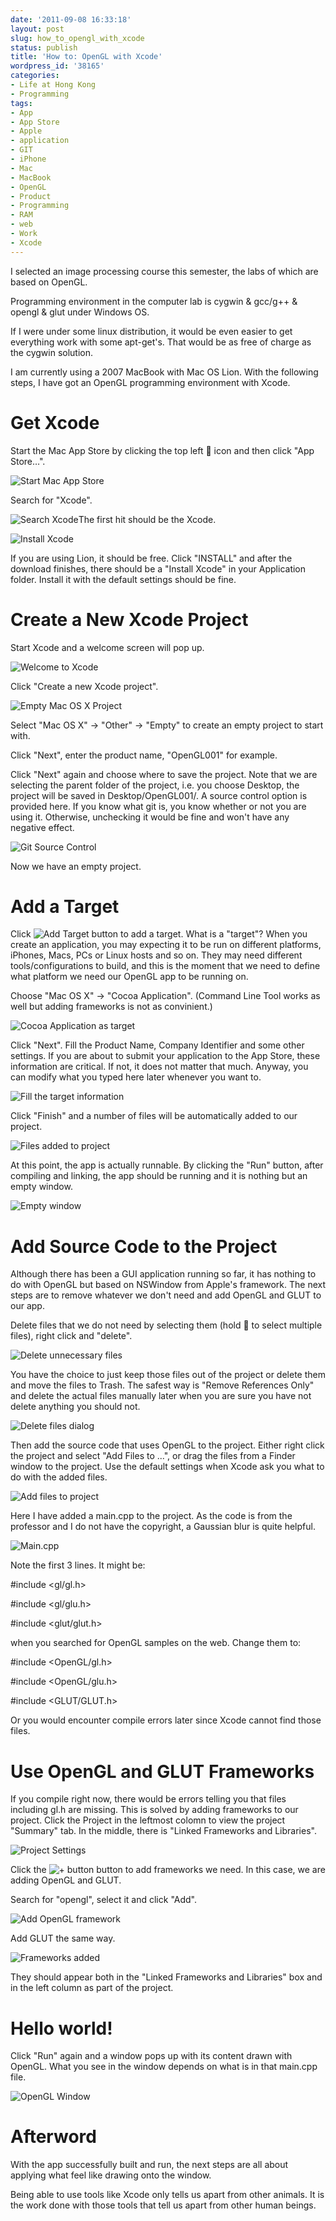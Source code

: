 ```yaml
---
date: '2011-09-08 16:33:18'
layout: post
slug: how_to_opengl_with_xcode
status: publish
title: 'How to: OpenGL with Xcode'
wordpress_id: '38165'
categories:
- Life at Hong Kong
- Programming
tags:
- App
- App Store
- Apple
- application
- GIT
- iPhone
- Mac
- MacBook
- OpenGL
- Product
- Programming
- RAM
- web
- Work
- Xcode
---
```


I selected an image processing course this semester, the labs of which are based on OpenGL.

Programming environment in the computer lab is cygwin & gcc/g++ & opengl & glut under Windows OS.

If I were under some linux distribution, it would be even easier to get everything work with some apt-get's. That would be as free of charge as the cygwin solution.

I am currently using a 2007 MacBook with Mac OS Lion. With the following steps, I have got an OpenGL programming environment with Xcode.


# Get Xcode


Start the Mac App Store by clicking the top left  icon and then click "App Store…".


![Start Mac App Store](http://qingpei.me/images/in_post/macappstore.png)




Search for "Xcode".


![Search Xcode](http://qingpei.me/images/in_post/searchxcode.png)The first hit should be the Xcode.

![Install Xcode](http://qingpei.me/images/in_post/xcodeinstall.png)

If you are using Lion, it should be free. Click "INSTALL" and after the download finishes, there should be a "Install Xcode" in your Application folder. Install it with the default settings should be fine.


# Create a New Xcode Project




Start Xcode and a welcome screen will pop up.




![Welcome to Xcode](http://qingpei.me/images/in_post/welcometoxcode.png)




Click "Create a new Xcode project".




![Empty Mac OS X Project](http://qingpei.me/images/in_post/emptyproject.png)




Select "Mac OS X" -> "Other" -> "Empty" to create an empty project to start with.




Click "Next", enter the product name, "OpenGL001" for example.




Click "Next" again and choose where to save the project. Note that we are selecting the parent folder of the project, i.e. you choose Desktop, the project will be saved in Desktop/OpenGL001/. A source control option is provided here. If you know what git is, you know whether or not you are using it. Otherwise, unchecking it would be fine and won't have any negative effect.




![Git Source Control](http://qingpei.me/images/in_post/sourcecontrol.png)




Now we have an empty project.





# Add a Target




Click ![Add Target](http://qingpei.me/images/in_post/addtarget.png) button to add a target. What is a "target"? When you create an application, you may expecting it to be run on different platforms, iPhones, Macs, PCs or Linux hosts and so on. They may need different tools/configurations to build, and this is the moment that we need to define what platform we need our OpenGL app to be running on.




Choose "Mac OS X" -> "Cocoa Application". (Command Line Tool works as well but adding frameworks is not as convinient.)




![Cocoa Application as target](http://qingpei.me/images/in_post/cocoaapplication.png)




Click "Next". Fill the Product Name, Company Identifier and some other settings. If you are about to submit your application to the App Store, these information are critical. If not, it does not matter that much. Anyway, you can modify what you typed here later whenever you want to.




![Fill the target information](http://qingpei.me/images/in_post/targetinfo.png)




Click "Finish" and a number of files will be automatically added to our project.




![Files added to project](http://qingpei.me/images/in_post/projectview.png)




At this point, the app is actually runnable. By clicking the "Run" button, after compiling and linking, the app should be running and it is nothing but an empty window.




![Empty window](http://qingpei.me/images/in_post/cocoawindow.png)





# Add Source Code to the Project




Although there has been a GUI application running so far, it has nothing to do with OpenGL but based on NSWindow from Apple's framework. The next steps are to remove whatever we don't need and add OpenGL and GLUT to our app.




Delete files that we do not need by selecting them (hold  to select multiple files), right click and "delete".




![Delete unnecessary files](http://qingpei.me/images/in_post/deletefiles.png)




You have the choice to just keep those files out of the project or delete them and move the files to Trash. The safest way is "Remove References Only" and delete the actual files manually later when you are sure you have not delete anything you should not.




![Delete files dialog](http://qingpei.me/images/in_post/deletedialog.png)




Then add the source code that uses OpenGL to the project. Either right click the project and select "Add Files to ...", or drag the files from a Finder window to the project. Use the default settings when Xcode ask you what to do with the added files.




![Add files to project](http://qingpei.me/images/in_post/addfiles.png)




Here I have added a main.cpp to the project. As the code is from the professor and I do not have the copyright, a Gaussian blur is quite helpful.




![Main.cpp](http://qingpei.me/images/in_post/main.cpp_.png)




Note the first 3 lines. It might be:




#include <gl/gl.h>




#include <gl/glu.h>




#include <glut/glut.h>




when you searched for OpenGL samples on the web. Change them to:




#include <OpenGL/gl.h>




#include <OpenGL/glu.h>




#include <GLUT/GLUT.h>


Or you would encounter compile errors later since Xcode cannot find those files.


# Use OpenGL and GLUT Frameworks


If you compile right now, there would be errors telling you that files including gl.h are missing. This is solved by adding frameworks to our project. Click the Project in the leftmost colomn to view the project "Summary" tab. In the middle, there is "Linked Frameworks and Libraries".

![Project Settings](http://qingpei.me/images/in_post/projectsettings.png)

Click the ![+ button](http://qingpei.me/images/in_post/+.png) button to add frameworks we need. In this case, we are adding OpenGL and GLUT.

Search for "opengl", select it and click "Add".

![Add OpenGL framework](http://qingpei.me/images/in_post/addopengl.png)

Add GLUT the same way.

![Frameworks added](http://qingpei.me/images/in_post/frameworkadded.png)

They should appear both in the "Linked Frameworks and Libraries" box and in the left column as part of the project.


# Hello world!


Click "Run" again and a window pops up with its content drawn with OpenGL. What you see in the window depends on what is in that main.cpp file.

![OpenGL Window](http://qingpei.me/images/in_post/openglwindow.png)


# Afterword


With the app successfully built and run, the next steps are all about applying what feel like drawing onto the window.

Being able to use tools like Xcode only tells us apart from other animals. It is the work done with those tools that tell us apart from other human beings.
